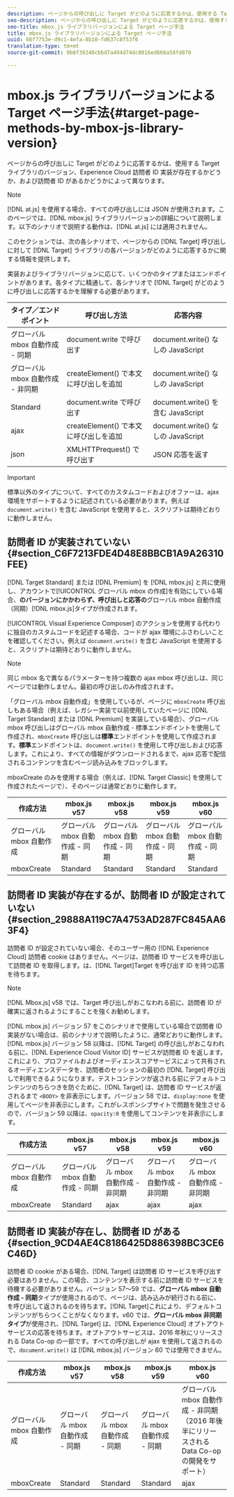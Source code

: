 ```yaml
---
description: ページからの呼び出しに Target がどのように応答するかは、使用する Target ライブラリのバージョン、Experience Cloud 訪問者 ID 実装が存在するかどうか、および訪問者 ID があるかどうかによって異なります。
seo-description: ページからの呼び出しに Target がどのように応答するかは、使用する Target ライブラリのバージョン、Experience Cloud 訪問者 ID 実装が存在するかどうか、および訪問者 ID があるかどうかによって異なります。
seo-title: mbox.js ライブラリバージョンによる Target ページ手法
title: mbox.js ライブラリバージョンによる Target ページ手法
uuid: 66f7753e-d9c1-4efa-8b10-fd637c8f53f6
translation-type: tm+mt
source-git-commit: 9b8f39240cbbd7a494d74dc0016ed666a58fd870

---
```



# mbox.js ライブラリバージョンによる Target ページ手法{#target-page-methods-by-mbox-js-library-version}

ページからの呼び出しに Target がどのように応答するかは、使用する Target ライブラリのバージョン、Experience Cloud 訪問者 ID 実装が存在するかどうか、および訪問者 ID があるかどうかによって異なります。

>[!NOTE]
>
>[!DNL at.js] を使用する場合、すべての呼び出しには JSON が使用されます。このページでは、[!DNL mbox.js] ライブラリバージョンの詳細について説明します。以下のシナリオで説明する動作は、[!DNL at.js] には適用されません。

このセクションでは、次の各シナリオで、ページからの [!DNL Target] 呼び出しに対して [!DNL Target] ライブラリの各バージョンがどのように応答するかに関する情報を提供します。

実装およびライブラリバージョンに応じて、いくつかのタイプまたはエンドポイントがあります。各タイプに精通して、各シナリオで [!DNL Target] がどのように呼び出しに応答するかを理解する必要があります。

| タイプ／エンドポイント | 呼び出し方法 | 応答内容 |
|--- |--- |--- |
| グローバル mbox 自動作成 - 同期 | document.write で呼び出す | document.write() なしの JavaScript |
| グローバル mbox 自動作成 - 非同期 | createElement() で本文に呼び出しを追加 | document.write() なしの JavaScript |
| Standard | document.write で呼び出す | document.write() を含む JavaScript |
| ajax | createElement() で本文に呼び出しを追加 | document.write() なしの JavaScript |
| json | XMLHTTPrequest() で呼び出す | JSON 応答を返す |

>[!IMPORTANT]
>
>標準以外のタイプについて、すべてのカスタムコードおよびオファーは、ajax 環境をサポートするように記述されている必要があります。例えば `document.write()` を含む JavaScript を使用すると、スクリプトは期待どおりに動作しません。

## 訪問者 ID が実装されていない {#section_C6F7213FDE4D48E8BBCB1A9A26310FEE}

[!DNL Target Standard] または [!DNL Premium] を [!DNL mbox.js] と共に使用し、アカウントで[!UICONTROL グローバル mbox の作成]を有効にしている場合、**のバージョンにかかわらず、呼び出しと応答の**グローバル mbox 自動作成（同期）[!DNL mbox.js]タイプが作成されます。

[!UICONTROL Visual Experience Composer] のアクションを使用する代わりに独自のカスタムコードを記述する場合、コードが ajax 環境にふさわしいことを確認してください。例えば `document.write()` を含む JavaScript を使用すると、スクリプトは期待どおりに動作しません。

>[!NOTE]
>
>同じ mbox 名で異なるパラメーターを持つ複数の ajax mbox 呼び出しは、同じページでは動作しません。最初の呼び出しのみ作成されます。

「グローバル mbox 自動作成」を使用しているが、ページに `mboxCreate` 呼び出しもある場合（例えば、レガシー実装で以前使用していたページに [!DNL Target Standard] または [!DNL Premium] を実装している場合）、グローバル mbox 呼び出しはグローバル mbox 自動作成 - 標準エンドポイントを使用して作成され、`mboxCreate` 呼び出しは**標準**エンドポイントを使用して作成されます。**標準**エンドポイントは、`document.write()` を使用して呼び出しおよび応答します。これにより、すべての情報がダウンロードされるまで、ajax 応答で配信されるコンテンツを含むページ読み込みをブロックします。

mboxCreate のみを使用する場合（例えば、[!DNL Target Classic] を使用して作成されたページで）、そのページは通常どおりに動作します。

| 作成方法 | mbox.js v57 | mbox.js v58 | mbox.js v59 | mbox.js v60 |
|---|---|---|---|---|
| グローバル mbox 自動作成 | グローバル mbox 自動作成 - 同期 | グローバル mbox 自動作成 - 同期 | グローバル mbox 自動作成 - 同期 | グローバル mbox 自動作成 - 同期 |
| mboxCreate | Standard | Standard | Standard | Standard |

## 訪問者 ID 実装が存在するが、訪問者 ID が設定されていない {#section_29888A119C7A4753AD287FC845AA63F4}

訪問者 ID が設定されていない場合、そのユーザー用の [!DNL Experience Cloud] 訪問者 cookie はありません。ページは、訪問者 ID サービスを呼び出して訪問者 ID を取得します。は、[!DNL Target]Target を呼び出す ID を持つ応答を待ちます。

>[!NOTE]
>
>[!DNL Mbox.js] v58 では、Target 呼び出しがおこなわれる前に、訪問者 ID が確実に返されるようにすることを強くお勧めします。

[!DNL mbox.js] バージョン 57 をこのシナリオで使用している場合で訪問者 ID 実装がない場合は、前のシナリオで説明したように、通常どおりに動作します。[!DNL mbox.js] バージョン 58 以降は、[!DNL Target] の呼び出しがおこなわれる前に、[!DNL Experience Cloud Visitor ID] サービスが訪問者 ID を返します。これにより、プロファイルおよびオーディエンスコアサービスによって共有されるオーディエンスデータを、訪問者のセッションの最初の [!DNL Target] 呼び出しで利用できるようになります。テストコンテンツが返される前にデフォルトコンテンツのちらつきを防ぐために、[!DNL Target] は、訪問者 ID サービスが返されるまで `<BODY>` を非表示にします。バージョン 58 では、`display:none` を使用してページを非表示にします。これがレスポンシブサイトで問題を発生させるので、バージョン 59 以降は、`opacity:0` を使用してコンテンツを非表示にします。

| 作成方法 | mbox.js v57 | mbox.js v58 | mbox.js v59 | mbox.js v60 |
|---|---|---|---|---|
| グローバル mbox 自動作成 | グローバル mbox 自動作成 - 同期 | グローバル mbox 自動作成 - 非同期 | グローバル mbox 自動作成 - 非同期 | グローバル mbox 自動作成 - 非同期 |
| mboxCreate | Standard | ajax | ajax | ajax |

## 訪問者 ID 実装が存在し、訪問者 ID がある {#section_9CD4AE4C8186425D886398BC3CE6C46D}

訪問者 ID cookie がある場合、[!DNL Target] は訪問者 ID サービスを呼び出す必要はありません。この場合、コンテンツを表示する前に訪問者 ID サービスを待機する必要がありません。バージョン 57～59 では、**グローバル mbox 自動作成 - 同期**タイプが使用されるので、ページは、読み込みが続行される前に、 を呼び出して返されるのを待ちます。[!DNL Target]これにより、デフォルトコンテンツがちらつくことがなくなります。v60 では、**グローバル mbox 非同期タイプ**が使用され、[!DNL Target] は、[!DNL Experience Cloud] オプトアウトサービスの応答を待ちます。オプトアウトサービスは、2016 年秋にリリースされる Data Co-op の一部です。すべての呼び出しが ajax を使用して返されるので、`document.write()` は [!DNL mbox.js] バージョン 60 では使用できません。

| 作成方法 | mbox.js v57 | mbox.js v58 | mbox.js v59 | mbox.js v60 |
|---|---|---|---|---|
| グローバル mbox 自動作成 | グローバル mbox 自動作成 - 同期 | グローバル mbox 自動作成 - 同期 | グローバル mbox 自動作成 - 同期 | グローバル mbox 自動作成 - 非同期（2016 年後半にリリースされる Data Co-op の開発をサポート） |
| mboxCreate | Standard | Standard | Standard | ajax |